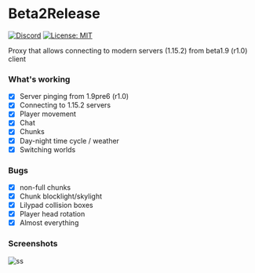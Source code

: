 # Beta2Release
[![Discord](https://img.shields.io/discord/684429844947271767.svg?label=Discord)](https://discord.gg/v6xsRdc)
[![License: MIT](https://img.shields.io/badge/license-MIT-red.svg)](LICENSE)

Proxy that allows connecting to modern servers (1.15.2) from beta1.9 (r1.0) client

### What's working
- [x] Server pinging from 1.9pre6 (r1.0)
- [x] Connecting to 1.15.2 servers
- [x] Player movement
- [x] Chat
- [x] Chunks
- [x] Day-night time cycle / weather
- [x] Switching worlds 

### Bugs
- [x] non-full chunks
- [x] Chunk blocklight/skylight
- [x] Lilypad collision boxes
- [x] Player head rotation
- [x] Almost everything

### Screenshots
![ss](https://i.imgur.com/DRBEkiy.png)